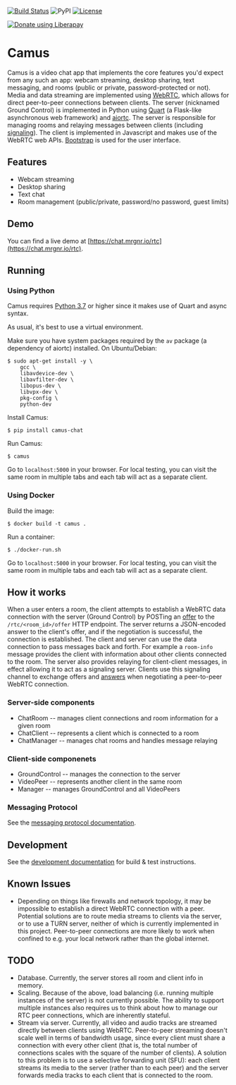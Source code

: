 [![Build Status](https://travis-ci.org/mrgnr/camus.svg?branch=master)](https://travis-ci.org/mrgnr/camus)
![PyPI](https://img.shields.io/pypi/v/camus-chat)
[![License](https://img.shields.io/github/license/mrgnr/camus)](LICENSE)

[![Donate using Liberapay](https://liberapay.com/assets/widgets/donate.svg)](https://liberapay.com/mrgnr/donate)

# Camus

Camus is a video chat app that implements the core features you'd expect from any such an app:
webcam streaming, desktop sharing, text messaging, and rooms (public or private, password-protected or not).
Media and data streaming are implemented using [WebRTC][webrtc-api],
which allows for direct peer-to-peer connections between clients.
The server (nicknamed Ground Control) is implemented in Python using [Quart][quart-github]
(a Flask-like asynchronous web framework) and [aiortc][aiortc-docs].
The server is responsible for managing rooms and relaying messages between clients
(including [signaling][signaling-docs]).
The client is implemented in Javascript and makes use of the WebRTC web APIs.
[Bootstrap][bootstrap-docs] is used for the user interface.


## Features
- Webcam streaming
- Desktop sharing
- Text chat
- Room management (public/private, password/no password, guest limits)


## Demo

You can find a live demo at [https://chat.mrgnr.io/rtc](https://chat.mrgnr.io/rtc).


## Running

### Using Python

Camus requires [Python 3.7][python-37-whatsnew] or higher since it makes use of Quart and async syntax.

As usual, it's best to use a virtual environment.

Make sure you have system packages required by the `av` package (a dependency of aiortc) installed.
On Ubuntu/Debian:

```
$ sudo apt-get install -y \
    gcc \
    libavdevice-dev \
    libavfilter-dev \
    libopus-dev \
    libvpx-dev \
    pkg-config \
    python-dev
```

Install Camus:

```
$ pip install camus-chat
```

Run Camus:

```
$ camus
```

Go to `localhost:5000` in your browser. For local testing, you can visit the same room in multiple tabs and each tab
will act as a separate client.

### Using Docker

Build the image:

```
$ docker build -t camus .
```

Run a container:

```
$ ./docker-run.sh
```

Go to `localhost:5000` in your browser. For local testing, you can visit the same room in multiple tabs and each tab
will act as a separate client.


## How it works

When a user enters a room, the client attempts to establish a WebRTC data connection with the server (Ground Control)
by POSTing an [offer][createoffer-docs]
to the `/rtc/<room_id>/offer` HTTP endpoint. The server returns a JSON-encoded answer to the client's offer,
and if the negotiation is successful, the connection is established. The client and server can use the data connection to
pass messages back and forth. For example a `room-info` message provides the client with information about other clients connected to
the room. The server also provides relaying for client-client messages, in effect allowing it to act as a signaling server.
Clients use this signaling channel to exchange offers and [answers][createanswer-docs]
when negotiating a peer-to-peer WebRTC connection.

### Server-side components
- ChatRoom -- manages client connections and room information for a given room
- ChatClient -- represents a client which is connected to a room
- ChatManager -- manages chat rooms and handles message relaying

### Client-side componenets
- GroundControl -- manages the connection to the server
- VideoPeer -- represents another client in the same room
- Manager -- manages GroundControl and all VideoPeers

### Messaging Protocol

See the [messaging protocol documentation][messaging-docs].


## Development

See the [development documentation][development-docs] for build & test instructions.

## Known Issues
- Depending on things like firewalls and network topology, it may be impossible to establish a direct WebRTC
  connection with a peer. Potential solutions are to route media streams to clients via the server, or to use a TURN
  server, neither of which is currently implemented in this project. Peer-to-peer connections are more likely to work
  when confined to e.g. your local network rather than the global internet.


## TODO
- Database. Currently, the server stores all room and client info in memory.
- Scaling. Because of the above, load balancing (i.e. running multiple instances of the server) is not currently possible.
  The ability to support multiple instances also requires us to think about how to manage our RTC peer connections, which are inherently stateful.
- Stream via server. Currently, all video and audio tracks are streamed directly between clients using WebRTC.
  Peer-to-peer streaming doesn't scale well in terms of bandwidth usage, since every client must share a connection with every other client
  (that is, the total number of connections scales with the square of the number of clients).
  A solution to this problem is to use a selective forwarding unit (SFU): each client streams its media to the server
  (rather than to each peer) and the server forwards media tracks to each client that is connected to the room.


[webrtc-api]: https://developer.mozilla.org/en-US/docs/Web/API/WebRTC_API
[quart-github]: https://github.com/pgjones/quart/
[aiortc-docs]: https://aiortc.readthedocs.io/
[signaling-docs]: https://developer.mozilla.org/en-US/docs/Web/API/WebRTC_API/Signaling_and_video_calling
[bootstrap-docs]: https://getbootstrap.com/
[python-37-whatsnew]: https://docs.python.org/3.7/whatsnew/3.7.html
[createoffer-docs]: https://developer.mozilla.org/en-US/docs/Web/API/RTCPeerConnection/createOffer
[createanswer-docs]: https://developer.mozilla.org/en-US/docs/Web/API/RTCPeerConnection/createAnswer
[messaging-docs]: docs/messaging-protocol.md
[development-docs]: docs/development.md
